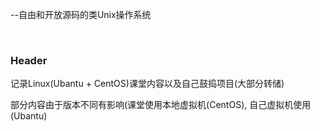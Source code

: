 --自由和开放源码的类Unix操作系统

‍

### Header

记录Linux(Ubantu + CentOS)课堂内容以及自己鼓捣项目(大部分转储)

部分内容由于版本不同有影响(课堂使用本地虚拟机(CentOS), 自己虚拟机使用(Ubantu)

‍

‍

‍

